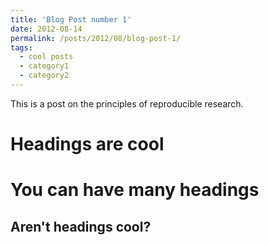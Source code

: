 ```yaml
---
title: 'Blog Post number 1'
date: 2012-08-14
permalink: /posts/2012/08/blog-post-1/
tags:
  - cool posts
  - category1
  - category2
---
```


This is a post on the principles of reproducible research. 

Headings are cool
======

You can have many headings
======

Aren't headings cool?
------